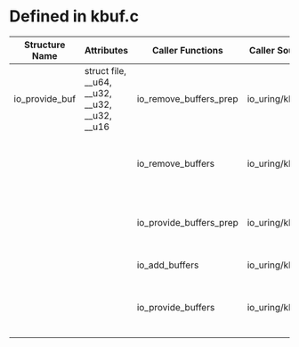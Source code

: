 # Defined in kbuf.c

| Structure Name | Attributes | Caller Functions | Caller Source | Usage |
| - | - | - | - | - |
| io_provide_buf | struct file, __u64, __u32, __u32, __u32, __u16 | io_remove_buffers_prep | io_uring/kbuf.c | initialized local variable, function parameter |
| | | io_remove_buffers | io_uring/kbuf.c | initialized local variable, function parameter |
| | | io_provide_buffers_prep | io_uring/kbuf.c | initialized local variable, function parameter |
| | | io_add_buffers | io_uring/kbuf.c | function parameter |
| | | io_provide_buffers | io_uring/kbuf.c | initialized local variable, function parameter |

